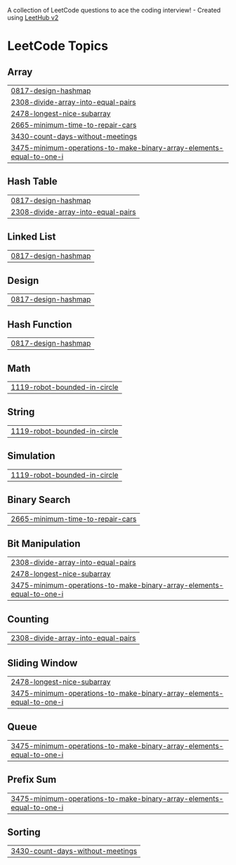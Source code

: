 A collection of LeetCode questions to ace the coding interview! - Created using [LeetHub v2](https://github.com/arunbhardwaj/LeetHub-2.0)
<!---LeetCode Topics Start-->
# LeetCode Topics
## Array
|  |
| ------- |
| [0817-design-hashmap](https://github.com/pkritika/Leetcode/tree/master/0817-design-hashmap) |
| [2308-divide-array-into-equal-pairs](https://github.com/pkritika/Leetcode/tree/master/2308-divide-array-into-equal-pairs) |
| [2478-longest-nice-subarray](https://github.com/pkritika/Leetcode/tree/master/2478-longest-nice-subarray) |
| [2665-minimum-time-to-repair-cars](https://github.com/pkritika/Leetcode/tree/master/2665-minimum-time-to-repair-cars) |
| [3430-count-days-without-meetings](https://github.com/pkritika/Leetcode/tree/master/3430-count-days-without-meetings) |
| [3475-minimum-operations-to-make-binary-array-elements-equal-to-one-i](https://github.com/pkritika/Leetcode/tree/master/3475-minimum-operations-to-make-binary-array-elements-equal-to-one-i) |
## Hash Table
|  |
| ------- |
| [0817-design-hashmap](https://github.com/pkritika/Leetcode/tree/master/0817-design-hashmap) |
| [2308-divide-array-into-equal-pairs](https://github.com/pkritika/Leetcode/tree/master/2308-divide-array-into-equal-pairs) |
## Linked List
|  |
| ------- |
| [0817-design-hashmap](https://github.com/pkritika/Leetcode/tree/master/0817-design-hashmap) |
## Design
|  |
| ------- |
| [0817-design-hashmap](https://github.com/pkritika/Leetcode/tree/master/0817-design-hashmap) |
## Hash Function
|  |
| ------- |
| [0817-design-hashmap](https://github.com/pkritika/Leetcode/tree/master/0817-design-hashmap) |
## Math
|  |
| ------- |
| [1119-robot-bounded-in-circle](https://github.com/pkritika/Leetcode/tree/master/1119-robot-bounded-in-circle) |
## String
|  |
| ------- |
| [1119-robot-bounded-in-circle](https://github.com/pkritika/Leetcode/tree/master/1119-robot-bounded-in-circle) |
## Simulation
|  |
| ------- |
| [1119-robot-bounded-in-circle](https://github.com/pkritika/Leetcode/tree/master/1119-robot-bounded-in-circle) |
## Binary Search
|  |
| ------- |
| [2665-minimum-time-to-repair-cars](https://github.com/pkritika/Leetcode/tree/master/2665-minimum-time-to-repair-cars) |
## Bit Manipulation
|  |
| ------- |
| [2308-divide-array-into-equal-pairs](https://github.com/pkritika/Leetcode/tree/master/2308-divide-array-into-equal-pairs) |
| [2478-longest-nice-subarray](https://github.com/pkritika/Leetcode/tree/master/2478-longest-nice-subarray) |
| [3475-minimum-operations-to-make-binary-array-elements-equal-to-one-i](https://github.com/pkritika/Leetcode/tree/master/3475-minimum-operations-to-make-binary-array-elements-equal-to-one-i) |
## Counting
|  |
| ------- |
| [2308-divide-array-into-equal-pairs](https://github.com/pkritika/Leetcode/tree/master/2308-divide-array-into-equal-pairs) |
## Sliding Window
|  |
| ------- |
| [2478-longest-nice-subarray](https://github.com/pkritika/Leetcode/tree/master/2478-longest-nice-subarray) |
| [3475-minimum-operations-to-make-binary-array-elements-equal-to-one-i](https://github.com/pkritika/Leetcode/tree/master/3475-minimum-operations-to-make-binary-array-elements-equal-to-one-i) |
## Queue
|  |
| ------- |
| [3475-minimum-operations-to-make-binary-array-elements-equal-to-one-i](https://github.com/pkritika/Leetcode/tree/master/3475-minimum-operations-to-make-binary-array-elements-equal-to-one-i) |
## Prefix Sum
|  |
| ------- |
| [3475-minimum-operations-to-make-binary-array-elements-equal-to-one-i](https://github.com/pkritika/Leetcode/tree/master/3475-minimum-operations-to-make-binary-array-elements-equal-to-one-i) |
## Sorting
|  |
| ------- |
| [3430-count-days-without-meetings](https://github.com/pkritika/Leetcode/tree/master/3430-count-days-without-meetings) |
<!---LeetCode Topics End-->